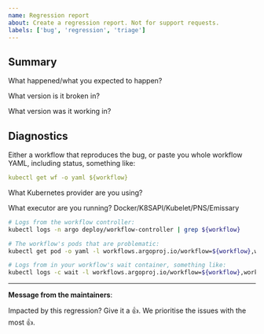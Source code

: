 ```yaml
---
name: Regression report
about: Create a regression report. Not for support requests.
labels: ['bug', 'regression', 'triage']
---
```

## Summary

What happened/what you expected to happen?

What version is it broken in?

What version was it working in?

## Diagnostics

Either a workflow that reproduces the bug, or paste you whole workflow YAML, including status, something like:

```yaml
kubectl get wf -o yaml ${workflow}
```

What Kubernetes provider are you using?

What executor are you running? Docker/K8SAPI/Kubelet/PNS/Emissary

```bash
# Logs from the workflow controller:
kubectl logs -n argo deploy/workflow-controller | grep ${workflow}

# The workflow's pods that are problematic:
kubectl get pod -o yaml -l workflows.argoproj.io/workflow=${workflow},workflow.argoproj.io/phase!=Succeeded

# Logs from in your workflow's wait container, something like:
kubectl logs -c wait -l workflows.argoproj.io/workflow=${workflow},workflow.argoproj.io/phase!=Succeeded
```

---
<!-- Issue Author: Don't delete this message to encourage other users to support your issue! -->
**Message from the maintainers**:

Impacted by this regression? Give it a 👍. We prioritise the issues with the most 👍.

